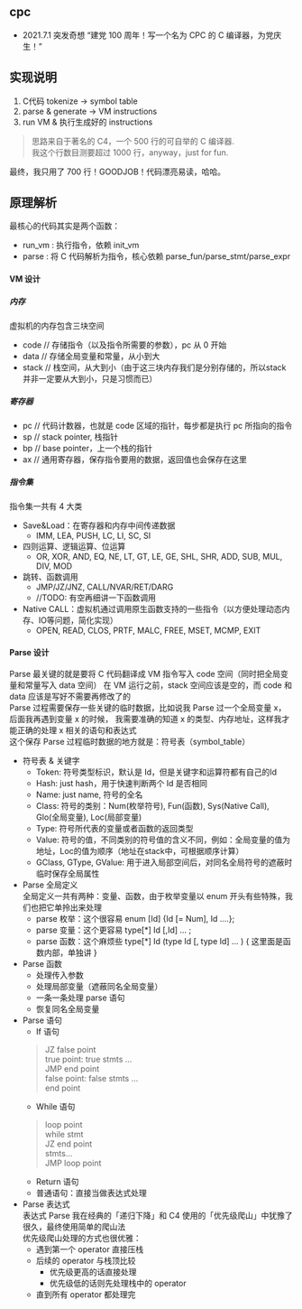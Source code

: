 ## cpc
- 2021.7.1 突发奇想 “建党 100 周年！写一个名为 CPC 的 C 编译器，为党庆生！”

## 实现说明
1. C代码 tokenize -> symbol table
2. parse & generate -> VM instructions
3. run VM & 执行生成好的 instructions

> 思路来自于著名的 C4，一个 500 行的可自举的 C 编译器.   
> 我这个行数目测要超过 1000 行，anyway，just for fun.

最终，我只用了 700 行！GOODJOB！代码漂亮易读，哈哈。

## 原理解析
最核心的代码其实是两个函数：
- run_vm : 执行指令，依赖 init_vm
- parse  : 将 C 代码解析为指令，核心依赖 parse_fun/parse_stmt/parse_expr

#### VM 设计
##### 内存
虚拟机的内存包含三块空间
 - code // 存储指令（以及指令所需要的参数），pc 从 0 开始
 - data // 存储全局变量和常量，从小到大
 - stack // 栈空间，从大到小（由于这三块内存我们是分别存储的，所以stack并非一定要从大到小，只是习惯而已）

##### 寄存器
 - pc // 代码计数器，也就是 code 区域的指针，每步都是执行 pc 所指向的指令
 - sp // stack pointer, 栈指针
 - bp // base pointer，上一个栈的指针
 - ax // 通用寄存器，保存指令要用的数据，返回值也会保存在这里

##### 指令集
指令集一共有 4 大类
 - Save&Load：在寄存器和内存中间传递数据
   - IMM, LEA, PUSH, LC, LI, SC, SI
 - 四则运算、逻辑运算、位运算
   - OR, XOR, AND, EQ, NE, LT, GT, LE, GE, SHL, SHR, ADD, SUB, MUL, DIV, MOD
 - 跳转、函数调用
   - JMP/JZ/JNZ, CALL/NVAR/RET/DARG
   - //TODO: 有空再细讲一下函数调用
 - Native CALL：虚拟机通过调用原生函数支持的一些指令（以方便处理动态内存、IO等问题，简化实现）
   - OPEN, READ, CLOS, PRTF, MALC, FREE, MSET, MCMP, EXIT

#### Parse 设计
Parse 最关键的就是要将 C 代码翻译成 VM 指令写入 code 空间（同时把全局变量和常量写入 data 空间） 
在 VM 运行之前，stack 空间应该是空的，而 code 和 data 应该是写好不需要再修改了的  
Parse 过程需要保存一些关键的临时数据，比如说我 Parse 过一个全局变量 x，后面我再遇到变量 x 的时候，
我需要准确的知道 x 的类型、内存地址，这样我才能正确的处理 x 相关的语句和表达式  
这个保存 Parse 过程临时数据的地方就是：符号表（symbol_table）
- 符号表 & 关键字
  - Token: 符号类型标识，默认是 Id，但是关键字和运算符都有自己的Id
  - Hash: just hash，用于快速判断两个 Id 是否相同
  - Name: just name, 符号的全名
  - Class: 符号的类别：Num(枚举符号), Fun(函数), Sys(Native Call), Glo(全局变量), Loc(局部变量)
  - Type: 符号所代表的变量或者函数的返回类型
  - Value: 符号的值，不同类别的符号值的含义不同，例如：全局变量的值为地址，Loc的值为顺序（地址在stack中，可根据顺序计算）
  - GClass, GType, GValue: 用于进入局部空间后，对同名全局符号的遮蔽时临时保存全局属性
- Parse 全局定义  
全局定义一共有两种：变量、函数，由于枚举变量以 enum 开头有些特殊，我们也把它单拎出来处理
  - parse 枚举：这个很容易 enum [Id] {Id [= Num], Id ....};
  - parse 变量：这个更容易 type[\*] Id [,Id] ... ;
  - parse 函数：这个麻烦些 type[\*] Id (type Id [, type Id] ... ) { 这里面是函数内部，单独讲 } 
- Parse 函数
  - 处理传入参数
  - 处理局部变量（遮蔽同名全局变量）
  - 一条一条处理 parse 语句
  - 恢复同名全局变量
- Parse 语句
  - If 语句
  > JZ false point  
  > true point: true stmts ...  
  > JMP end point  
  > false point: false stmts ...  
  > end point  
  - While 语句
  > loop point  
  > while stmt  
  > JZ end point  
  > stmts...  
  > JMP loop point  
  - Return 语句
  - 普通语句：直接当做表达式处理
- Parse 表达式  
表达式 Parse 我在经典的「递归下降」和 C4 使用的「优先级爬山」中犹豫了很久，最终使用简单的爬山法  
优先级爬山处理的方式也很优雅：
  - 遇到第一个 operator 直接压栈
  - 后续的 operator 与栈顶比较
    - 优先级更高的话直接处理
    - 优先级低的话则先处理栈中的 operator
  - 直到所有 operator 都处理完
